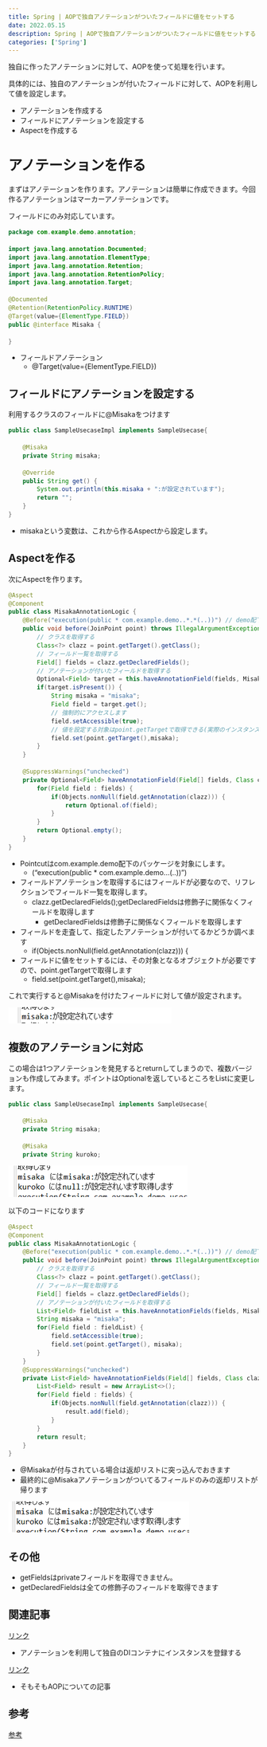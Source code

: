 ```yaml
---
title: Spring | AOPで独自アノテーションがついたフィールドに値をセットする
date: 2022.05.15
description: Spring | AOPで独自アノテーションがついたフィールドに値をセットする
categories: ['Spring']
---
```


独自に作ったアノテーションに対して、AOPを使って処理を行います。

具体的には、独自のアノテーションが付いたフィールドに対して、AOPを利用して値を設定します。
* アノテーションを作成する
* フィールドにアノテーションを設定する
* Aspectを作成する

# アノテーションを作る


まずはアノテーションを作ります。アノテーションは簡単に作成できます。今回作るアノテーションはマーカーアノテーションです。

フィールドにのみ対応しています。

```java
package com.example.demo.annotation;

import java.lang.annotation.Documented;
import java.lang.annotation.ElementType;
import java.lang.annotation.Retention;
import java.lang.annotation.RetentionPolicy;
import java.lang.annotation.Target;

@Documented
@Retention(RetentionPolicy.RUNTIME)
@Target(value={ElementType.FIELD})
public @interface Misaka {

}
```

* フィールドアノテーション
  * @Target(value={ElementType.FIELD})

## フィールドにアノテーションを設定する


利用するクラスのフィールドに@Misakaをつけます

```java
public class SampleUsecaseImpl implements SampleUsecase{

	@Misaka
	private String misaka;
	
	@Override
	public String get() {
		System.out.println(this.misaka + ":が設定されています");
		return "";
	}
}
```

* misakaという変数は、これから作るAspectから設定します。

## Aspectを作る


次にAspectを作ります。

```java
@Aspect
@Component
public class MisakaAnnotationLogic {
	@Before("execution(public * com.example.demo..*.*(..))") // demo配下の全て
	public void before(JoinPoint point) throws IllegalArgumentException, IllegalAccessException {
		// クラスを取得する
		Class<?> clazz = point.getTarget().getClass();
		// フィールド一覧を取得する
		Field[] fields = clazz.getDeclaredFields();
		// アノテーションが付いたフィールドを取得する
		Optional<Field> target = this.haveAnnotationField(fields, Misaka.class);
		if(target.isPresent()) {
			String misaka = "misaka";
			Field field = target.get();
			// 強制的にアクセスします
			field.setAccessible(true);
			// 値を設定する対象はpoint.getTargetで取得できる(実際のインスタンス)
			field.set(point.getTarget(),misaka);
		}	
	}
	
	@SuppressWarnings("unchecked")
	private Optional<Field> haveAnnotationField(Field[] fields, Class clazz) {
		for(Field field : fields) {
			if(Objects.nonNull(field.getAnnotation(clazz))) {
				return Optional.of(field);
			}
		}
		return Optional.empty();
	}
}
```

* Pointcutはcom.example.demo配下のパッケージを対象にします。
  * (“execution(public * com.example.demo...(..))”)
* フィールドアノテーションを取得するにはフィールドが必要なので、リフレクションでフィールド一覧を取得します。
  * clazz.getDeclaredFields();getDeclaredFieldsは修飾子に関係なくフィールドを取得します
    * getDeclaredFieldsは修飾子に関係なくフィールドを取得します
* フィールドを走査して、指定したアノテーションが付いてるかどうか調べます
  * if(Objects.nonNull(field.getAnnotation(clazz))) {
* フィールドに値をセットするには、その対象となるオブジェクトが必要ですので、point.getTargetで取得します
  * field.set(point.getTarget(),misaka);

これで実行すると@Misakaを付けたフィールドに対して値が設定されます。

![画像](/2332/1.png)


## 複数のアノテーションに対応


この場合は1つアノテーションを発見するとreturnしてしまうので、複数バージョンも作成してみます。ポイントはOptionalを返しているところをListに変更します。

```java
public class SampleUsecaseImpl implements SampleUsecase{
	
	@Misaka
	private String misaka;
	
	@Misaka
	private String kuroko;
```


![画像](/2332/2.png)


以下のコードになります

```java
@Aspect
@Component
public class MisakaAnnotationLogic {
	@Before("execution(public * com.example.demo..*.*(..))") // demo配下の全て
	public void before(JoinPoint point) throws IllegalArgumentException, IllegalAccessException {
		// クラスを取得する
		Class<?> clazz = point.getTarget().getClass();
		// フィールド一覧を取得する
		Field[] fields = clazz.getDeclaredFields();
		// アノテーションが付いたフィールドを取得する
		List<Field> fieldList = this.haveAnnotationFields(fields, Misaka.class);
		String misaka = "misaka";
		for(Field field : fieldList) {
			field.setAccessible(true);
			field.set(point.getTarget(), misaka);
		}
	}
	@SuppressWarnings("unchecked")
	private List<Field> haveAnnotationFields(Field[] fields, Class clazz){
		List<Field> result = new ArrayList<>();
		for(Field field : fields) {
			if(Objects.nonNull(field.getAnnotation(clazz))) {
				result.add(field);
			}
		}
		return result;
	}
}
```

* @Misakaが付与されている場合は返却リストに突っ込んでおきます
* 最終的に@Misakaアノテーションがついてるフィールドのみの返却リストが帰ります

![画像](/2332/3.png)


## その他

* getFieldsはprivateフィールドを取得できません。
* getDeclaredFieldsは全ての修飾子のフィールドを取得できます

## 関連記事


[リンク](/posts/p2132)

* アノテーションを利用して独自のDIコンテナにインスタンスを登録する

[リンク](/posts/p2307)

* そもそもAOPについての記事

## 参考


[参考](https://hatenablog-parts.com/embed?url=https%3A%2F%2Fpppurple.hatenablog.com%2Fentry%2F2016%2F08%2F15%2F003240)



